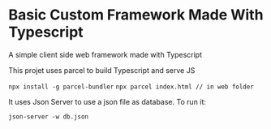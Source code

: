 # Basic Custom Framework Made With Typescript

A simple client side web framework made with Typescript

This projet uses parcel to build Typescript and serve JS

`npx install -g parcel-bundler`
`npx parcel index.html // in web folder`

It uses Json Server to use a json file as database.
To run it:

`json-server -w db.json`
